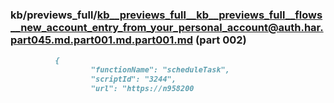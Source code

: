 ### kb/previews_full/kb__previews_full__kb__previews_full__flows__new_account_entry_from_your_personal_account@auth.har.part045.md.part001.md.part001.md (part 002)

```md
          {
                  "functionName": "scheduleTask",
                  "scriptId": "3244",
                  "url": "https://n958200
```

```
